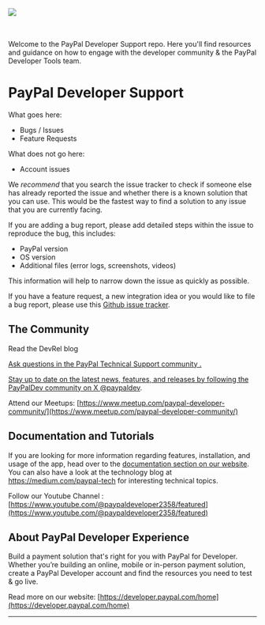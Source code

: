 <a href="https://developer.paypal.com/home">
<img src="https://www.paypalobjects.com/paypal-ui/logos/svg/paypal-developer.svg" /></a><br/><br/><br/>

Welcome to the PayPal Developer Support repo. Here you'll find resources and guidance on how to engage with the developer community & the PayPal Developer Tools team. 

# PayPal Developer Support

What goes here: 
- Bugs / Issues
- Feature Requests

What does not go here:
- Account issues

We _recommend_ that you search the issue tracker to check if someone else has already reported the issue and whether there is a known solution that you can use. This would be the fastest way to find a solution to any issue that you are currently facing.

If you are adding a bug report, please add detailed steps within the issue to reproduce the bug, this includes: 
- PayPal version
- OS version
- Additional files (error logs, screenshots, videos)

This information will help to narrow down the issue as quickly as possible. 

If you have a feature request, a new integration idea or you would like to file a bug report, please use this [Github issue tracker](https://github.com/paypal-examples/paypal-dev-support/issues). 

## The Community

Read the DevRel blog <a href="https://dev.to/paypaldeveloper">

Ask questions in the PayPal Technical Support community <a href="https://www.paypal-community.com/mts">. <br />

Stay up to date on the latest news, features, and releases by following the PayPalDev community on X [@paypaldev](https://twitter.com/paypaldev).

Attend our Meetups: [https://www.meetup.com/paypal-developer-community/](https://www.meetup.com/paypal-developer-community/)

## Documentation and Tutorials

If you are looking for more information regarding features, installation, and usage of the app, head over to the <a target="_blank" href="https://developer.paypal.com/docs/online/">documentation section on our website</a>. <br />
You can also have a look at the technology blog at <a target="_blank" href="https://medium.com/paypal-tech">https://medium.com/paypal-tech</a> for interesting technical topics. <br/>

Follow our Youtube Channel : [https://www.youtube.com/@paypaldeveloper2358/featured](https://www.youtube.com/@paypaldeveloper2358/featured)    


## About PayPal Developer Experience

Build a payment solution that's right for you with PayPal for Developer.
Whether you’re building an online, mobile or in-person payment solution, create a PayPal Developer account and find the resources you need to test & go live.

Read more on our website: [https://developer.paypal.com/home](https://developer.paypal.com/home)

---
